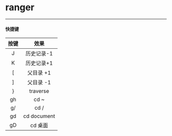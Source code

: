 # ranger

--------

#### 快捷键

按键|效果
:-: |:-:
J | 历史记录-1
K | 历史记录+1
[ | 父目录 +1
] | 父目录 -1
} | traverse
gh| cd ~
g/| cd /
gd| cd document
gD| cd 桌面

